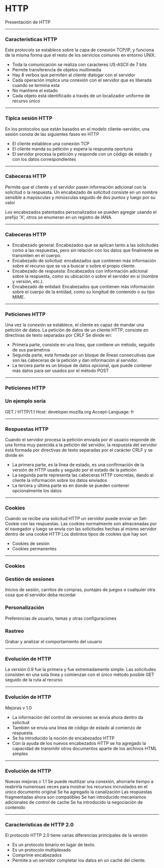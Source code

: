 # HTTP 

Presentación de HTTP

---

### Características HTTP

Este protocolo se establece sobre la capa de conexión TCP/IP, y funciona de la misma forma que el resto de los servicios comunes en entorno UNIX.
- Toda la comunicación se realiza con caracteres US-ASCII de 7 bits
- Permite transferencia de objetos multimedia
- Hay 8 verbos que permiten al cliente dialogar con el servidor
- Cada operación implica una conexión con el servidor que es liberada cuando se termina esta
- No mantiene el estado
- Cada objeto está identificado a través de un localizador uniforme de recurso único

---
### Típica sesión HTTP
En los protocolos que están basados en el modelo cliente-servidor, una sesión consta de las siguientes fases en HTTP
- El cliente establece una conexión TCP
- El cliente manda su petición y espera la respuesta oportuna
- El servidor procesa la petición y responde con un código de estado y con los datos correspondientes

---
### Cabeceras HTTP
Permite que el cliente y el servidor pasen información adicional con la solicitud o la respuesta.
Un encabezado de solicitud consiste en un nombre sensible a mayúsculas y minúsculas seguido de dos puntos y luego por su valor

Los encabezados patentados personalizados se pueden agregar usando el prefijo 'X’, otros se enumeran en un registro de IANA.

---
### Cabeceras HTTP
- Encabezado general: Encabezados que se aplican tanto a las solicitudes como a las respuestas, pero sin relación con los datos que finalmente se transmiten en el cuerpo.
- Encabezado de solicitud: encabezados que contienen más información sobre el recurso que se va a buscar o sobre el propio cliente.
- Encabezado de respuesta: Encabezados con información adicional sobre la respuesta, como su ubicación o sobre el servidor en sí (nombre y versión, etc.).
- Encabezado de entidad: Encabezados que contienen más información sobre el cuerpo de la entidad, como su longitud de contenido o su tipo MIME.



---
### Peticiones HTTP
Una vez la conexión se establece, el cliente es capaz de mandar una petición de datos. La petición de datos de un cliente HTTP, consiste en directivas de texto separadas por CRLF
Se divide en:
- Primera parte, consiste en una línea, que contiene un método, seguido de sus parámetros
- Segunda parte, está fomada por un bloque de lÍneas consecutivas que son las cabeceras de la petición y dan información al servidor.
- La tercera parte es un bloque de datos opcional, que puede contener más datos para ser usados por el método POST

---
### Peticiones HTTP
### Un ejemplo sería
   GET / HTTP/1.1
   Host: developer.mozilla.org
   Accept-Language: fr

---
### Respuestas HTTP
Cuando el servidor procesa la petición enviada por el usuario responde de una forma muy parecida a la petición del servidor, la respuesta del servidor está formada por directivas de texto separadas por el carácter CRLF y se divide en
- La primera parte, es la línea de estado, es una confirmación de la versión de HTTP usado y seguido por el estado de la petición
- La segunda parte representa las cabeceras HTTP concretas, dando al cliente la información sobre los datos enviados
- La tercera y última parte es en donde se pueden contener opcionalmente los datos

---
### Cookies
Cuando se recibe una solicitud HTTP un servidor puede enviar un Set-Cookie con las respuestas. Las cookies normalmente son almacenadas por el navegador y luego se envía con las solicitudes hechas al mismo servidor dentro de una cookie HTTP
Los distintos tipos de cookies que hay son
- Cookies de sesión
- Cookies permanentes


---
### Cookies
### Gestión de sesiones
Inicios de sesión, carritos de compras, puntajes de juegos o cualquier otra cosa que el servidor deba recordar
### Personalización
Preferencias de usuario, temas y otras configuraciones
### Rastreo
Grabar y analizar el comportamiento del usuario


---
### Evolución de HTTP
La versión 0.9 fue la primera y fue extremadamente simple. Las solicitudes consisten en una sola línea y comienzan con el único método posible GET seguido de la ruta al recurso

---
### Evolución de HTTP
Mejoras v 1.0
- La información del control de versiones se envía ahora dentro da solicitud
- También se envía una línea de código de estado al comienzo de respuesta.
- Se ha introducido la noción de encabezados HTTP
- Con la ayuda de los nuevos encabezados HTTP se ha agregado la capacidad de transmitir otros documentos aparte de los archivos HTML simples

---
### Evolución de HTTP
Nuevas mejoras v 1.1
Se puede reutilizar una conexión, ahorrarle tiempo a reabrirla numerosas veces para mostrar los recursos incrustados en el único documento original
Se ha agregado la canalización
Las respuestas fragmentadas ahora son compatibles
Se han introducido mecanismos adicionales de control de cache
Se ha introducido la negociación de contenido

---

### Características de HTTP 2.0
El protocolo HTTP 2.0 tiene varias diferencias principales de la versión
- Es un protocolo binario en lugar de texto.
- Es un protocolo multiplexado
- Comprime encabezados
- Permite a un servidor completar los datos en un caché del cliente.
